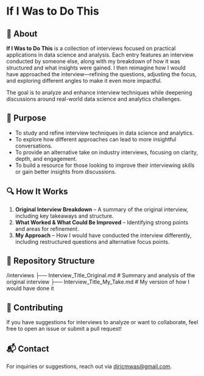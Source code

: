# If I Was to Do This  

## 📖 About  
**If I Was to Do This** is a collection of interviews focused on practical applications in data science and analysis. Each entry features an interview conducted by someone else, along with my breakdown of how it was structured and what insights were gained. I then reimagine how I would have approached the interview—refining the questions, adjusting the focus, and exploring different angles to make it even more impactful.  

The goal is to analyze and enhance interview techniques while deepening discussions around real-world data science and analytics challenges.  

## 🎯 Purpose  
- To study and refine interview techniques in data science and analytics.  
- To explore how different approaches can lead to more insightful conversations.  
- To provide an alternative take on industry interviews, focusing on clarity, depth, and engagement.  
- To build a resource for those looking to improve their interviewing skills or gain better insights from discussions.  

## 🔍 How It Works  
1. **Original Interview Breakdown** – A summary of the original interview, including key takeaways and structure.  
2. **What Worked & What Could Be Improved** – Identifying strong points and areas for refinement.  
3. **My Approach** – How I would have conducted the interview differently, including restructured questions and alternative focus points.  

## 📂 Repository Structure  
/interviews
├── Interview_Title_Original.md # Summary and analysis of the original interview
├── Interview_Title_My_Take.md # My version of how I would have done it

## 🚀 Contributing  
If you have suggestions for interviews to analyze or want to collaborate, feel free to open an issue or submit a pull request!  

## 📬 Contact  
For inquiries or suggestions, reach out via djricmwas@gmail.com.  
